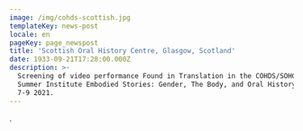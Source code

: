 ```yaml
---
image: /img/cohds-scottish.jpg
templateKey: news-post
locale: en
pageKey: page_newspost
title: 'Scottish Oral History Centre, Glasgow, Scotland'
date: 1933-09-21T17:28:00.000Z
description: >-
  Screening of video performance Found in Translation in the COHDS/SOHC Biannual
  Summer Institute Embodied Stories: Gender, The Body, and Oral History– June
  7-9 2021.
---
```

.
